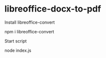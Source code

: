 # libreoffice-docx-to-pdf

Install libreoffice-convert

npm i libreoffice-convert

Start script

node index.js